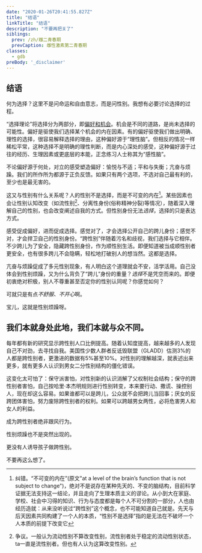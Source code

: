 ```yaml
---
date: "2020-01-26T20:41:55.827Z"
title: "结语"
linkTitle: "结语"
description: "不要再把关了"
siblings:
  prev: /zh/雌二青春期
  prevCaption: 雌性激素第二青春期
classes:
  - gdb
preBody: '_disclaimer'
---
```


## 结语

何为选择？这里不是问命运和自由意志，而是问性别。我想有必要讨论选择的过程。

“选择理论”将选择分为两部分，即[偏好和机会](https://plato.stanford.edu/entries/decision-theory/#WhaPreOvePro)。机会是不同的道路，是尚未选择的可能性。偏好是驱使我们选择某个机会的内在因素。有的偏好驱使我们做出明确、理性的选择，很容易解释选择的理由，这种偏好源于“理性脑”。但相反的情况一样稀松平常，这种选择不是明确的理性判断，而是内心深处的感受，这种偏好源于过往的经历、生理因素或更底层的本能，正念练习人士称其为“感性脑”。

不论偏好源于何处，对立的感受塑造偏好：愉悦与不适；平和与失衡；亢奋与烦躁。我们的所作所为都源于正负反馈。如果只有两个选项，不选对自己最有利的，至少也是最无害的。

这又与性别有什么关系呢？人的性别不是选择，而是不可变的内在[^1]。某些因素也会让性别认知改变（如流性别[^2]、分离性身份(俗称精神分裂)等情况），随着深入理解自己的性别，也会改变阐述自我的方式。但性别身份无法*选择*，选择的只是表达方式。

感受促成偏好，进而促成选择。感觉对了，才会选择公开自己的跨儿身份；感觉不对，才会捍卫自己的性别身份。“跨性别”伴随着污名和歧视，我们选择与它相伴。不少跨儿为了安全，隐藏跨性别身份，作为顺性别生活。即便知道被当成顺性别者更安全，也有很多跨儿不会隐瞒，轻松地打破别人的想当然。这都是选择。

亢奋与烦躁促成了多元性别现象，有人明白这个道理就会不安，活学活用。自己没体会到性别烦躁，又为什么背负了“跨儿”身份的重量？*选择*不是凭空而来的。即便初衷绝对积极，别人不尊重甚至否定你的性别认同呢？你感觉如何？

可就只是有点*不舒服、不开心*啊。

宝儿，这就是性别烦躁呀。

## 我们本就身处此地，我们本就与众不同。

每年都有新的研究显示跨性别人口比例提高。随着认知度提高，越来越多的人发现自己不对劲，去寻找自我。美国性少数人群者反诋毁联盟（GLADD）估测3%的人都是跨性别者，更激进的数据有5%甚至10%。对性别的理解越深，就表述出来更多，就有更多人认识到男女二分性别结构的僵化错误。

这变化太可怕了：保守派害怕，对性别新的认识消解了父权制社会结构；保守的跨性别者害怕，自己按哈里·本杰明规则进行性别转变，本来要行动、撒谎、操控别人，现在却这么容易。如果谁都可以是跨儿，公众就不会把跨儿当回事；厌女的反跨团体害怕，努力废除跨性别者的权利。如果可以跨越男女两性，必将危害男人和女人的利益。

成为跨性别者绝非跟风行为。

性别烦躁也不是突然出现的。

更没有人诱导孩子做跨性别。

不要再这么想了。

[^1]: 纠错。“不可变的内在”(原文"at a level of the brain’s function that is not subject to change")，绝对不是说存在某种先天的、不变的脑结构，目前科学证据无法支持这一结论，并且走向了生理本质主义的谬论。从小到大在家庭、学校、社会中习得的知识、行为与态度都是每个人不可分割的一部分，人也由经历造就：从来没听说过“跨性别”这个概念，也不可能知道自己就是。先天与后天因素共同构建了一个人的本质，“性别不是选择”指的是无法在不破坏一个人本质的前提下改变它
[^2]: 争议。一般认为流动性别不算改变性别，流性别者处于稳定的流动性别状态，ta一直是流性别者。但也有人认为这算改变性别。
